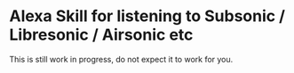 # Alexa Skill for listening to Subsonic / Libresonic / Airsonic etc

This is still work in progress, do not expect it to work for you.

